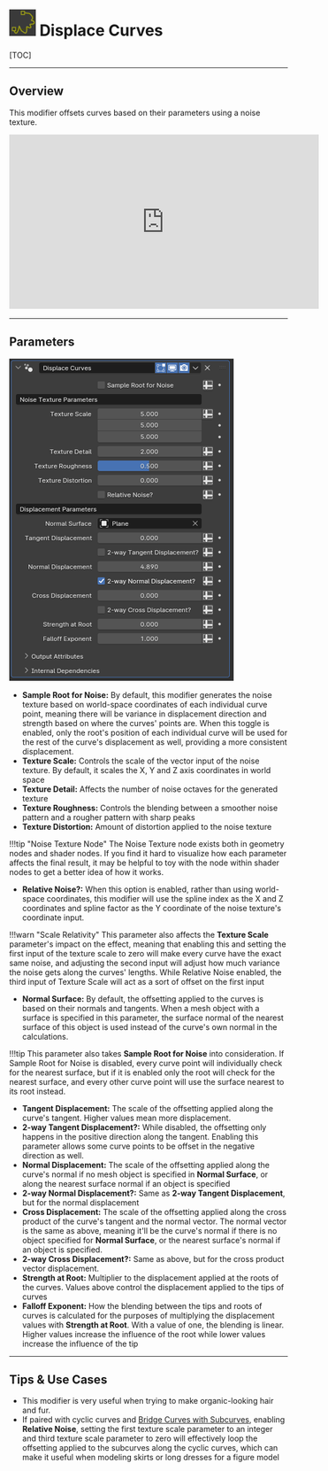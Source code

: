 # ![icon](../img/icons/displace_curves.png) Displace Curves

[TOC]

---

## Overview
This modifier offsets curves based on their parameters using a noise texture. 

<iframe width="560" height="315" src="https://www.youtube.com/embed/5Ojk_yXwmrQ?si=ruPVZezyH2mEUREB" title="YouTube video player" frameborder="0" allow="accelerometer; autoplay; clipboard-write; encrypted-media; gyroscope; picture-in-picture; web-share" allowfullscreen></iframe>

---

## Parameters
![Parameters](params/displace_curves.PNG)

* **Sample Root for Noise:** By default, this modifier generates the noise texture based on world-space coordinates of each individual curve point, meaning there will be variance in displacement direction and strength based on where the curves' points are. When this toggle is enabled, only the root's position of each individual curve will be used for the rest of the curve's displacement as well, providing a more consistent displacement.
* **Texture Scale:** Controls the scale of the vector input of the noise texture. By default, it scales the X, Y and Z axis coordinates in world space
* **Texture Detail:** Affects the number of noise octaves for the generated texture
* **Texture Roughness:** Controls the blending between a smoother noise pattern and a rougher pattern with sharp peaks
* **Texture Distortion:** Amount of distortion applied to the noise texture

!!!tip "Noise Texture Node"
    The Noise Texture node exists both in geometry nodes and shader nodes. If you find it hard to visualize how each parameter affects the final result, it may be helpful to toy with the node within shader nodes to get a better idea of how it works.

* **Relative Noise?:** When this option is enabled, rather than using world-space coordinates, this modifier will use the spline index as the X and Z coordinates and spline factor as the Y coordinate of the noise texture's coordinate input. 

!!!warn "Scale Relativity"
    This parameter also affects the **Texture Scale** parameter's impact on the effect, meaning that enabling this and setting the first input of the texture scale to zero will make every curve have the exact same noise, and adjusting the second input will adjust how much variance the noise gets along the curves' lengths. While Relative Noise enabled, the third input of Texture Scale will act as a sort of offset on the first input

* **Normal Surface:** By default, the offsetting applied to the curves is based on their normals and tangents. When a mesh object with a surface is specified in this parameter, the surface normal of the nearest surface of this object is used instead of the curve's own normal in the calculations.

!!!tip
    This parameter also takes **Sample Root for Noise** into consideration. If Sample Root for Noise is disabled, every curve point will individually check for the nearest surface, but if it is enabled only the root will check for the nearest surface, and every other curve point will use the surface nearest to its root instead.

* **Tangent Displacement:** The scale of the offsetting applied along the curve's tangent. Higher values mean more displacement.
* **2-way Tangent Displacement?:** While disabled, the offsetting only happens in the positive direction along the tangent. Enabling this parameter allows some curve points to be offset in the negative direction as well.
* **Normal Displacement:** The scale of the offsetting applied along the curve's normal if no mesh object is specified in **Normal Surface**, or along the nearest surface normal if an object is specified
* **2-way Normal Displacement?:** Same as **2-way Tangent Displacement**, but for the normal displacement
* **Cross Displacement:** The scale of the offsetting applied along the cross product of the curve's tangent and the normal vector. The normal vector is the same as above, meaning it'll be the curve's normal if there is no object specified for **Normal Surface**, or the nearest surface's normal if an object is specified.
* **2-way Cross Displacement?:** Same as above, but for the cross product vector displacement.
* **Strength at Root:** Multiplier to the displacement applied at the roots of the curves. Values above control the displacement applied to the tips of curves
* **Falloff Exponent:** How the blending between the tips and roots of curves is calculated for the purposes of multiplying the displacement values with **Strength at Root**. With a value of one, the blending is linear. Higher values increase the influence of the root while lower values increase the influence of the tip

---

## Tips & Use Cases

* This modifier is very useful when trying to make organic-looking hair and fur. 
* If paired with cyclic curves and [Bridge Curves with Subcurves](../curve_generation/bridge_curves_with_curves.md), enabling **Relative Noise**, setting the first texture scale parameter to an integer and third texture scale parameter to zero will effectively loop the offsetting applied to the subcurves along the cyclic curves, which can make it useful when modeling skirts or long dresses for a figure model